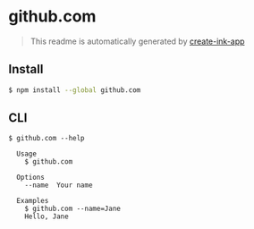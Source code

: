 # github.com

> This readme is automatically generated by [create-ink-app](https://github.com/vadimdemedes/create-ink-app)

## Install

```bash
$ npm install --global github.com
```

## CLI

```
$ github.com --help

  Usage
    $ github.com

  Options
    --name  Your name

  Examples
    $ github.com --name=Jane
    Hello, Jane
```
